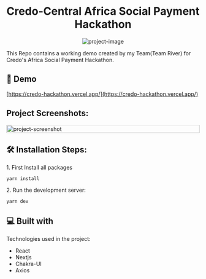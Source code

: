 <h1 align="center" id="title">Credo-Central Africa Social Payment Hackathon</h1>

<p align="center"><img src="https://socialify.git.ci/Tayoakosile/credocentral-hackathon/image?description=1&amp;font=Raleway&amp;forks=1&amp;language=1&amp;name=1&amp;owner=1&amp;pattern=Charlie%20Brown&amp;pulls=1&amp;stargazers=1&amp;theme=Dark" alt="project-image"></p>

<p id="description">This Repo contains a working demo created by my Team(Team River) for Credo's Africa Social Payment Hackathon.</p>

<h2>🚀 Demo</h2>

[https://credo-hackathon.vercel.app/](https://credo-hackathon.vercel.app/)

<h2>Project Screenshots:</h2>
<div style ="display:flex; width:100%; justify-content:space-between; align-items:center" >
<img src="https://raw.githubusercontent.com/Tayoakosile/credocentral-hackathon/master/public/screenshot.png" alt="project-screenshot" width="100%" height="100%">
</div>

<h2>🛠️ Installation Steps:</h2>

<p>1. First Install all packages</p>

```
yarn install
```

<p>2. Run the development server:</p>

```
yarn dev
```

  
  
<h2>💻 Built with</h2>

Technologies used in the project:

*   React
*   Nextjs
*   Chakra-UI
*   Axios